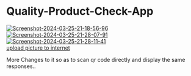 # Quality-Product-Check-App

<a href="https://ibb.co/CJff3dh"><img src="https://i.ibb.co/q0vv3Gk/Screenshot-2024-03-25-21-18-56-96.png" alt="Screenshot-2024-03-25-21-18-56-96" border="0"></a>
<a href="https://ibb.co/VmD3scF"><img src="https://i.ibb.co/BNjw95h/Screenshot-2024-03-25-21-28-07-91.png" alt="Screenshot-2024-03-25-21-28-07-91" border="0"></a>
<a href="https://ibb.co/gSBh3r5"><img src="https://i.ibb.co/1rwjL0D/Screenshot-2024-03-25-21-28-11-41.png" alt="Screenshot-2024-03-25-21-28-11-41" border="0"></a><br /><a target='_blank' href='https://imgbb.com/'>upload picture to internet</a><br />

More Changes to it so as to scan qr code directly and display the same responses..
